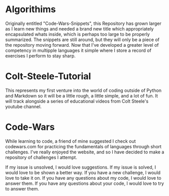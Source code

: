# Algorithims
Originally entitled "Code-Wars-Snippets", this Repository has grown larger as I learn new things and needed a brand new title which appropriately encapsulated whats inside, which is perhaps too large to be properly summarized. The snippets are still around, but they will only be a piece of the repository moving forward. Now that I've developed a greater level of competency in multipple languages it simple where I store a record of exercises I perform to stay sharp.

# Colt-Steele-Tutorial
This represents my first venture into the world of coding outside of Python and Markdown so it will be a little rough, a little simple, and a lot of fun. It will track alongside a series of educational videos from Colt Steele's youtube channel. 

# Code-Wars
While learning to code, a friend of mine suggested I check out codewars.com for practicing the fundamentals of languages through short challenges. I've really enjoyed the website, and so I have decided to make a repository of challenges I attempt.

If my issue is unsolved, I would love suggestions.
If my issue is solved, I would love to be shown a better way.
If you have a new challenge, I would love to take it on.
If you have any questions about my code, I would love to answer them.
If you have any questions about your code, I would love to try to answer them.
